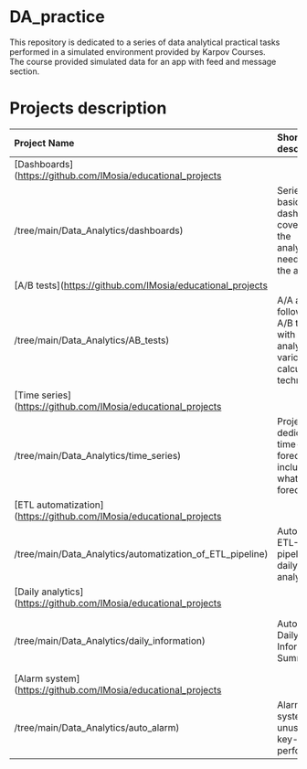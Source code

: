 # DA_practice
This repository is dedicated to a series of data analytical practical tasks performed in a simulated environment provided by Karpov Courses.  
The course provided simulated data for an app with feed and message section.  

# Projects description

| Project Name | Short description | Applied Technics | 
| :---------------------- | :---------------------- | :---------------------- |
| [Dashboards](https://github.com/IMosia/educational_projects
/tree/main/Data_Analytics/dashboards) | Series of basic dashboards covering all the analytical needs for the app | *SQL*, *Redash*, *statistics* |
| [A/B tests](https://github.com/IMosia/educational_projects
/tree/main/Data_Analytics/AB_tests) | A/A and following A/B tests with detailed analysis and various calculation technics | *A/B-test*, *A/A-test*, *statistics* |
| [Time series](https://github.com/IMosia/educational_projects
/tree/main/Data_Analytics/time_series) | Project dedicated to time-series forecasting, including what-if forecasting | *time series*, *orbit* |
| [ETL automatization](https://github.com/IMosia/educational_projects
/tree/main/Data_Analytics/automatization_of_ETL_pipeline) | Automated ETL-pipeline for daily data analysis | *ETL*, *Airflow* |
| [Daily analytics](https://github.com/IMosia/educational_projects
/tree/main/Data_Analytics/daily_information) | Automated Daily Information Summary | *telegram-bot*, *Airflow*, *data analytics* |
| [Alarm system](https://github.com/IMosia/educational_projects
/tree/main/Data_Analytics/auto_alarm) | Alarm system for unusual key-metrics performance | *telegram-bot*, *Airflow*, *outliners detection* |


